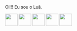 Oi!!! Eu sou o Luã.

          
<img loading="CSS" src="https://cdn.jsdelivr.net/gh/devicons/devicon/icons/css3/css3-original.svg" width="40" height="40" />

<img loading="Python" src="https://cdn.jsdelivr.net/gh/devicons/devicon/icons/python/python-original.svg" width="40" height="40" />

<img loading="C" src="https://cdn.jsdelivr.net/gh/devicons/devicon/icons/c/c-original.svg" width="40" height="40" />

<img loading="HTML" src="https://cdn.jsdelivr.net/gh/devicons/devicon/icons/html5/html5-original.svg" width="40" height="40" />

<img loading="GIT" src="https://cdn.jsdelivr.net/gh/devicons/devicon/icons/GIT/GIT-original.svg" width="40" height="40" />

          
          
          


